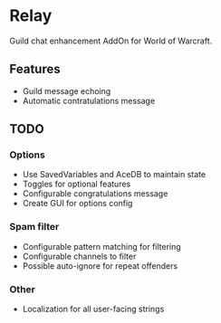 # Relay

Guild chat enhancement AddOn for World of Warcraft.

## Features

* Guild message echoing
* Automatic contratulations message

## TODO

### Options

* Use SavedVariables and AceDB to maintain state
* Toggles for optional features
* Configurable congratulations message
* Create GUI for options config

### Spam filter

* Configurable pattern matching for filtering
* Configurable channels to filter
* Possible auto-ignore for repeat offenders

### Other

* Localization for all user-facing strings

